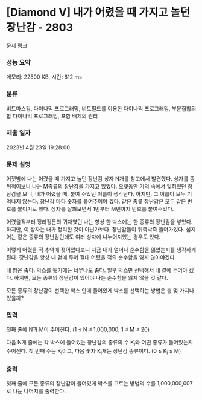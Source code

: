 # [Diamond V] 내가 어렸을 때 가지고 놀던 장난감 - 2803 

[문제 링크](https://www.acmicpc.net/problem/2803) 

### 성능 요약

메모리: 22500 KB, 시간: 812 ms

### 분류

비트마스킹, 다이나믹 프로그래밍, 비트필드를 이용한 다이나믹 프로그래밍, 부분집합의 합 다이나믹 프로그래밍, 포함 배제의 원리

### 제출 일자

2023년 4월 23일 19:28:00

### 문제 설명

<p>어젯밤에 나는 어렸을 때 가지고 놀던 장난감 상자 N개를 창고에서 발견했다. 상자를 좀 뒤적여보니 나는 M종류의 장난감을 가지고 있었다. 오랫동안 기억 속에서 잊혀졌던 장난감을 보니, 내가 어렸을 때, 붙여 주었던 이름이 생각난다. 하지만, 그 이름이 모두 기억나지 않는다. 장난감 마다 숫자를 붙여주어야 겠다. 같은 종류 장난감은 모두 같은 번호를 붙이기로 했다. 상자를 살펴보면서 1번부터 M번까지 번호를 붙여주었다.</p>

<p>어렸을적부터 정리정돈의 귀재였던 나는 항상 한 박스에는 한 종류의 장난감을 넣었다. 하지만, 이 상자는 내가 정리한 것이 아닌가보다. 장난감들이 뒤죽박죽 들어가있다. 심지어는 같은 종류의 장난감인데도 여러 상자에 나누어져있는 경우도 있다.</p>

<p>이렇게 어렸을 적 추억에 젖어있다보니 지금 내가 얼머나 순수함을 잃었는지를 생각하게 된다. 장난감을 항상 내 곁에 두어 절대 어렸을 적의 순수함을 잃지 않아야겠다.</p>

<p>내 방은 좁다. 박스를 놓기에는 너무나도 좁다. 일부 박스만 선택해서 내 곁에 두어야 겠다. 하지만, 모든 종류의 장난감이 있어야 나는 순수함을 잃지 않을 것 같다.</p>

<p>모든 종류의 장난감이 선택한 박스 안에 들어있게 박스를 선택하는 방법은 총 몇 가지나 있을까?</p>

### 입력 

 <p>첫째 줄에 N과 M이 주어진다. (1 ≤ N ≤ 1,000,000, 1 ≤ M ≤ 20)</p>

<p>다음 N개 줄에는 각 박스에 들어있는 장난감의 종류의 수 K<sub>i</sub>와 어떤 종류가 들어있는지 주어진다. 첫 번째 수는 K<sub>i</sub>이고, 다음 숫자 K<sub>i</sub>개는 장난감 종류이다. (0 ≤ K<sub>i</sub> ≤ M)</p>

### 출력 

 <p>첫째 줄에 모든 종류의 장난감이 들어있게 박스를 고르는 방법의 수를 1,000,000,007로 나눈 나머지를 출력한다.</p>

